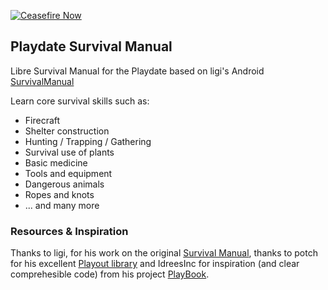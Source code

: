 [![Ceasefire Now](https://badge.techforpalestine.org/default)](https://techforpalestine.org/learn-more)

## Playdate Survival Manual

Libre Survival Manual for the Playdate based on ligi's Android [SurvivalManual](https://github.com/ligi/SurvivalManual)

Learn core survival skills such as:

* Firecraft
* Shelter construction
* Hunting / Trapping / Gathering
* Survival use of plants
* Basic medicine
* Tools and equipment
* Dangerous animals
* Ropes and knots
* ... and many more

### Resources & Inspiration

Thanks to ligi, for his work on the original [Survival Manual](https://github.com/ligi/SurvivalManual), thanks to potch for his excellent [Playout library](https://github.com/potch/playout) and IdreesInc for inspiration (and clear comprehesible code) from his project [PlayBook](https://github.com/IdreesInc/PlayBook).
